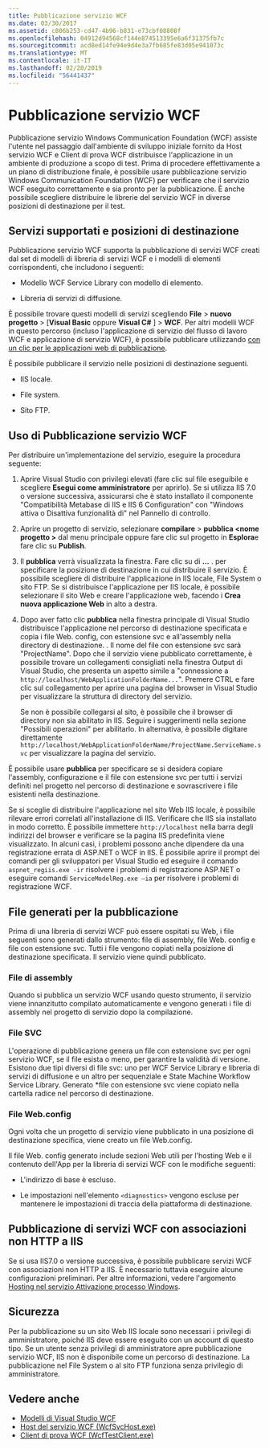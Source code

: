 ```yaml
---
title: Pubblicazione servizio WCF
ms.date: 03/30/2017
ms.assetid: c806b253-cd47-4b96-b831-e73cbf08808f
ms.openlocfilehash: 04912d94568cf144e874513395e6a6f31375fb7c
ms.sourcegitcommit: acd8ed14fe94e9d4e3a7fb685fe83d05e941073c
ms.translationtype: MT
ms.contentlocale: it-IT
ms.lasthandoff: 02/20/2019
ms.locfileid: "56441437"
---
```

# <a name="wcf-service-publishing"></a>Pubblicazione servizio WCF

Pubblicazione servizio Windows Communication Foundation (WCF) assiste l'utente nel passaggio dall'ambiente di sviluppo iniziale fornito da Host servizio WCF e Client di prova WCF distribuisce l'applicazione in un ambiente di produzione a scopo di test. Prima di procedere effettivamente a un piano di distribuzione finale, è possibile usare pubblicazione servizio Windows Communication Foundation (WCF) per verificare che il servizio WCF eseguito correttamente e sia pronto per la pubblicazione. È anche possibile scegliere distribuire le librerie del servizio WCF in diverse posizioni di destinazione per il test.

## <a name="supported-services-and-target-locations"></a>Servizi supportati e posizioni di destinazione

Pubblicazione servizio WCF supporta la pubblicazione di servizi WCF creati dal set di modelli di libreria di servizi WCF e i modelli di elementi corrispondenti, che includono i seguenti:

-   Modello WCF Service Library con modello di elemento.

-   Libreria di servizi di diffusione.

È possibile trovare questi modelli di servizi scegliendo **File** > **nuovo progetto** > [**Visual Basic** oppure **Visual C#** ] > **WCF**. Per altri modelli WCF in questo percorso (incluso l'applicazione di servizio del flusso di lavoro WCF e applicazione di servizio WCF), è possibile pubblicare utilizzando [con un clic per le applicazioni web di pubblicazione](https://docs.microsoft.com/previous-versions/aspnet/dd465337(v=vs.110)).

È possibile pubblicare il servizio nelle posizioni di destinazione seguenti.

-   IIS locale.

-   File system.

-   Sito FTP.

## <a name="using-wcf-service-publishing"></a>Uso di Pubblicazione servizio WCF

Per distribuire un'implementazione del servizio, eseguire la procedura seguente:

1.  Aprire Visual Studio con privilegi elevati (fare clic sul file eseguibile e scegliere **Esegui come amministratore** per aprirlo).  Se si utilizza IIS 7.0 o versione successiva, assicurarsi che è stato installato il componente "Compatibilità Metabase di IIS e IIS 6 Configuration" con "Windows attiva o Disattiva funzionalità di" nel Pannello di controllo.

2.  Aprire un progetto di servizio, selezionare **compilare** > **pubblica \<nome progetto >** dal menu principale oppure fare clic sul progetto in **Esplora**e fare clic su **Publish**.

3.  Il **pubblica** verrà visualizzata la finestra. Fare clic su di **...** . per specificare la posizione di destinazione in cui distribuire il servizio. È possibile scegliere di distribuire l'applicazione in IIS locale, File System o sito FTP. Se si distribuisce l'applicazione per IIS locale, è possibile selezionare il sito Web e creare l'applicazione web, facendo i **Crea nuova applicazione Web** in alto a destra.

4.  Dopo aver fatto clic **pubblica** nella finestra principale di Visual Studio distribuisce l'applicazione nel percorso di destinazione specificata e copia i file Web. config, con estensione svc e all'assembly nella directory di destinazione. . Il nome del file con estensione svc sarà "ProjectName". Dopo che il servizio viene pubblicato correttamente, è possibile trovare un collegamenti consigliati nella finestra Output di Visual Studio, che presenta un aspetto simile a "connessione a `http://localhost/WebApplicationFolderName...`". Premere CTRL e fare clic sul collegamento per aprire una pagina del browser in Visual Studio per visualizzare la struttura di directory del servizio.

     Se non è possibile collegarsi al sito, è possibile che il browser di directory non sia abilitato in IIS. Seguire i suggerimenti nella sezione "Possibili operazioni" per abilitarlo. In alternativa, è possibile digitare direttamente `http://localhost/WebApplicationFolderName/ProjectName.ServiceName.svc` per visualizzare la pagina del servizio.

È possibile usare **pubblica** per specificare se si desidera copiare l'assembly, configurazione e il file con estensione svc per tutti i servizi definiti nel progetto nel percorso di destinazione e sovrascrivere i file esistenti nella destinazione.

Se si sceglie di distribuire l'applicazione nel sito Web IIS locale, è possibile rilevare errori correlati all'installazione di IIS. Verificare che IIS sia installato in modo corretto. È possibile immettere `http://localhost` nella barra degli indirizzi del browser e verificare se la pagina IIS predefinita viene visualizzato. In alcuni casi, i problemi possono anche dipendere da una registrazione errata di ASP.NET o WCF in IIS. È possibile aprire il prompt dei comandi per gli sviluppatori per Visual Studio ed eseguire il comando `aspnet_regiis.exe -ir` risolvere i problemi di registrazione ASP.NET o eseguire comandi `ServiceModelReg.exe –ia` per risolvere i problemi di registrazione WCF.

## <a name="files-generated-for-publishing"></a>File generati per la pubblicazione
 Prima di una libreria di servizi WCF può essere ospitati su Web, i file seguenti sono generati dallo strumento: file di assembly, file Web. config e file con estensione svc. Tutti i file vengono copiati nella posizione di destinazione specificata. Il servizio viene quindi pubblicato.

### <a name="assembly-files"></a>File di assembly
 Quando si pubblica un servizio WCF usando questo strumento, il servizio viene innanzitutto compilato automaticamente e vengono generati i file di assembly nel progetto di servizio dopo la compilazione.

### <a name="svc-file"></a>File SVC
 L'operazione di pubblicazione genera un file con estensione svc per ogni servizio WCF, se il file esista o meno, per garantire la validità di versione. Esistono due tipi diversi di file svc: uno per WCF Service Library e libreria di servizi di diffusione e un altro per sequenziale e State Machine Workflow Service Library. Generato \*file con estensione svc viene copiato nella cartella radice nel percorso di destinazione.

### <a name="webconfig-file"></a>File Web.config
 Ogni volta che un progetto di servizio viene pubblicato in una posizione di destinazione specifica, viene creato un file Web.config.

 Il file Web. config generato include sezioni Web utili per l'hosting Web e il contenuto dell'App per la libreria di servizi WCF con le modifiche seguenti:

-   L'indirizzo di base è escluso.

-   Le impostazioni nell'elemento `<diagnostics>` vengono escluse per mantenere le impostazioni di traccia della piattaforma di destinazione.

## <a name="publishing-wcf-services-with-non-http-bindings-to-iis"></a>Pubblicazione di servizi WCF con associazioni non HTTP a IIS
 Se si usa IIS7.0 o versione successiva, è possibile pubblicare servizi WCF con associazioni non HTTP a IIS. È necessario tuttavia eseguire alcune configurazioni preliminari. Per altre informazioni, vedere l'argomento [Hosting nel servizio Attivazione processo Windows](../../../docs/framework/wcf/feature-details/hosting-in-windows-process-activation-service.md).

## <a name="security"></a>Sicurezza
 Per la pubblicazione su un sito Web IIS locale sono necessari i privilegi di amministratore, poiché IIS deve essere eseguito con un account di questo tipo. Se un utente senza privilegi di amministratore apre pubblicazione servizio WCF, IIS non è disponibile come un percorso di destinazione. La pubblicazione nel File System o al sito FTP funziona senza privilegio di amministratore.

## <a name="see-also"></a>Vedere anche

- [Modelli di Visual Studio WCF](../../../docs/framework/wcf/wcf-vs-templates.md)
- [Host del servizio WCF (WcfSvcHost.exe)](../../../docs/framework/wcf/wcf-service-host-wcfsvchost-exe.md)
- [Client di prova WCF (WcfTestClient.exe)](../../../docs/framework/wcf/wcf-test-client-wcftestclient-exe.md)